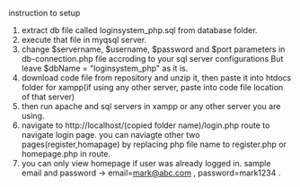instruction to setup

1. extract db file called loginsystem_php.sql from database folder.
2. execute that file in myqsql server.
3. change $servername, $username, $password and $port parameters in db-connection.php file accroding to your sql server configurations But leave  $dbName = "loginsystem_php" as it is.
4. download code file from repository and unzip it, then paste it into htdocs folder for xampp(if using any other server, paste into code file location of that server)
5. then run apache and sql servers in xampp or any other server you are using.
6. navigate to http://localhost/(copied folder name)/login.php route to navigate login page. you can naviagte other two pages(register,homapage) by replacing php file name to register.php or homepage.php in route.
7. you can only view homepage if user was already logged in. sample email and password -> email=mark@abc.com , password=mark1234 . 
